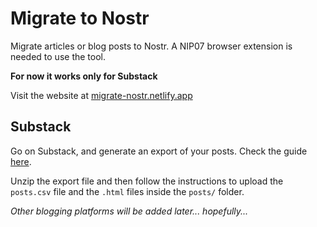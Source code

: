 # Migrate to Nostr

Migrate articles or blog posts to Nostr. A NIP07 browser extension is needed to use the tool.

**For now it works only for Substack**

Visit the website at [migrate-nostr.netlify.app](https://migrate-nostr.netlify.app/)

## Substack

Go on Substack, and generate an export of your posts. Check the guide [here](https://support.substack.com/hc/en-us/articles/360037466012-How-do-I-export-my-posts-).

Unzip the export file and then follow the instructions to upload the `posts.csv` file and the `.html` files inside the `posts/` folder.

_Other blogging platforms will be added later... hopefully..._
